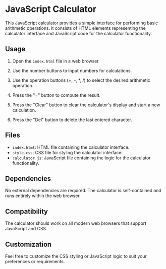 # JavaScript Calculator

This JavaScript calculator provides a simple interface for performing basic arithmetic operations. It consists of HTML elements representing the calculator interface and JavaScript code for the calculator functionality.

## Usage

1. Open the `index.html` file in a web browser.

2. Use the number buttons to input numbers for calculations.

3. Use the operation buttons (+, -, *, /) to select the desired arithmetic operation.

4. Press the "=" button to compute the result.

5. Press the "Clear" button to clear the calculator's display and start a new calculation.

6. Press the "Del" button to delete the last entered character.

## Files

- `index.html`: HTML file containing the calculator interface.
- `style.css`: CSS file for styling the calculator interface.
- `calculator.js`: JavaScript file containing the logic for the calculator functionality.

## Dependencies

No external dependencies are required. The calculator is self-contained and runs entirely within the web browser.

## Compatibility

The calculator should work on all modern web browsers that support JavaScript and CSS.

## Customization

Feel free to customize the CSS styling or JavaScript logic to suit your preferences or requirements.

